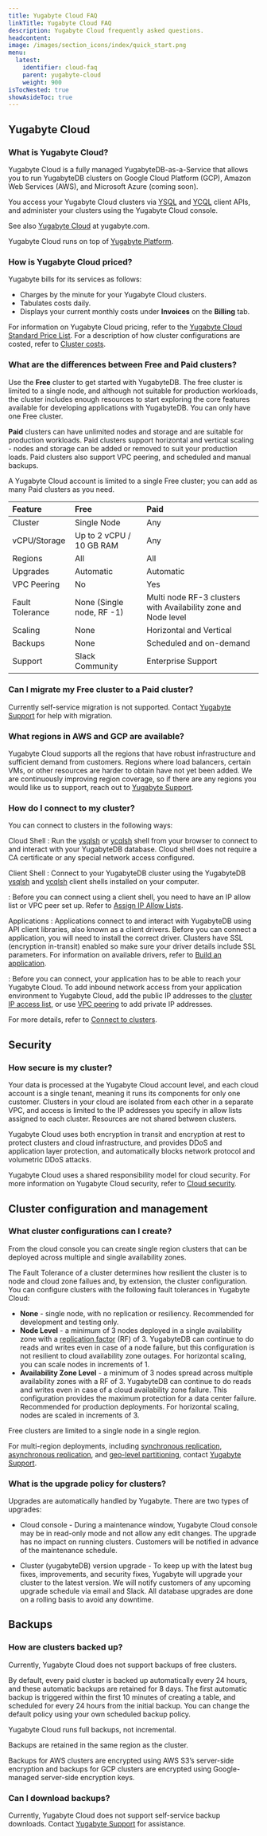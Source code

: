 ```yaml
---
title: Yugabyte Cloud FAQ
linkTitle: Yugabyte Cloud FAQ
description: Yugabyte Cloud frequently asked questions.
headcontent:
image: /images/section_icons/index/quick_start.png
menu:
  latest:
    identifier: cloud-faq
    parent: yugabyte-cloud
    weight: 900
isTocNested: true
showAsideToc: true
---
```


## Yugabyte Cloud

### What is Yugabyte Cloud?

Yugabyte Cloud is a fully managed YugabyteDB-as-a-Service that allows you to run YugabyteDB clusters on Google Cloud Platform (GCP), Amazon Web Services (AWS), and Microsoft Azure (coming soon).

You access your Yugabyte Cloud clusters via [YSQL](../../api/ysql) and [YCQL](../../api/ycql) client APIs, and administer your clusters using the Yugabyte Cloud console.

See also [Yugabyte Cloud](https://www.yugabyte.com/cloud/) at yugabyte.com.

Yugabyte Cloud runs on top of [Yugabyte Platform](../../yugabyte-platform/).

### How is Yugabyte Cloud priced?

Yugabyte bills for its services as follows:

- Charges by the minute for your Yugabyte Cloud clusters.
- Tabulates costs daily.
- Displays your current monthly costs under **Invoices** on the **Billing** tab.

For information on Yugabyte Cloud pricing, refer to the [Yugabyte Cloud Standard Price List](https://www.yugabyte.com/yugabyte-cloud-standard-price-list/). For a description of how cluster configurations are costed, refer to [Cluster costs](../cloud-admin/cloud-billing-costs).

<!--
### Is support included in the base price?

### What SLAs are guaranteed for support and service?
-->

### What are the differences between Free and Paid clusters?

Use the **Free** cluster to get started with YugabyteDB. The free cluster is limited to a single node, and although not suitable for production workloads, the cluster includes enough resources to start exploring the core features available for developing applications with YugabyteDB. You can only have one Free cluster.

**Paid** clusters can have unlimited nodes and storage and are suitable for production workloads. Paid clusters support horizontal and vertical scaling - nodes and storage can be added or removed to suit your production loads. Paid clusters also support VPC peering, and scheduled and manual backups.

A Yugabyte Cloud account is limited to a single Free cluster; you can add as many Paid clusters as you need.

| Feature | Free | Paid |
| :----------- | :---------- | :---------- |
| Cluster | Single Node | Any |
| vCPU/Storage | Up to 2 vCPU / 10 GB RAM | Any |
| Regions | All | All |
| Upgrades | Automatic | Automatic |
| VPC Peering | No | Yes |
| Fault Tolerance | None (Single node, RF -1) | Multi node RF-3 clusters with Availability zone and Node level |
| Scaling | None | Horizontal and Vertical |
| Backups | None | Scheduled and on-demand |
| Support | Slack Community | Enterprise Support |

### Can I migrate my Free cluster to a Paid cluster?

Currently self-service migration is not supported. Contact [Yugabyte Support](https://support.yugabyte.com/hc/en-us/requests/new?ticket_form_id=360003113431) for help with migration.

### What regions in AWS and GCP are available?

Yugabyte Cloud supports all the regions that have robust infrastructure and sufficient demand from customers. Regions where load balancers, certain VMs, or other resources are harder to obtain have not yet been added. We are continuously improving region coverage, so if there are any regions you would like us to support, reach out to [Yugabyte Support](https://support.yugabyte.com/hc/en-us/requests/new?ticket_form_id=360003113431).

### How do I connect to my cluster?

You can connect to clusters in the following ways:

Cloud Shell
: Run the [ysqlsh](../../admin/ysqlsh) or [ycqlsh](../../admin/ycqlsh) shell from your browser to connect to and interact with your YugabyteDB database. Cloud shell does not require a CA certificate or any special network access configured.

Client Shell
: Connect to your YugabyteDB cluster using the YugabyteDB [ysqlsh](../../admin/ysqlsh) and [ycqlsh](../../admin/ycqlsh) client shells installed on your computer.

: Before you can connect using a client shell, you need to have an IP allow list or VPC peer set up. Refer to [Assign IP Allow Lists](../cloud-basics/add-connections/).

Applications
: Applications connect to and interact with YugabyteDB using API client libraries, also known as a client drivers. Before you can connect a application, you will need to install the correct driver. Clusters have SSL (encryption in-transit) enabled so make sure your driver details include SSL parameters. For information on available drivers, refer to [Build an application](../../quick-start/build-apps). 

: Before you can connect, your application has to be able to reach your Yugabyte Cloud. To add inbound network access from your application environment to Yugabyte Cloud, add the public IP addresses to the [cluster IP access list](../cloud-basics/add-connections), or use [VPC peering](../cloud-network/vpc-peers) to add private IP addresses.

For more details, refer to [Connect to clusters](../cloud-basics/connect-to-clusters). 

## Security

### How secure is my cluster?

Your data is processed at the Yugabyte Cloud account level, and each cloud account is a single tenant, meaning it runs its components for only one customer. Clusters in your cloud are isolated from each other in a separate VPC, and access is limited to the IP addresses you specify in allow lists assigned to each cluster. Resources are not shared between clusters.

Yugabyte Cloud uses both encryption in transit and encryption at rest to protect clusters and cloud infrastructure, and provides DDoS and application layer protection, and automatically blocks network protocol and volumetric DDoS attacks.

Yugabyte Cloud uses a shared responsibility model for cloud security. For more information on Yugabyte Cloud security, refer to [Cloud security](../cloud-security/).

## Cluster configuration and management

### What cluster configurations can I create?

From the cloud console you can create single region clusters that can be deployed across multiple and single availability zones. 

The Fault Tolerance of a cluster determines how resilient the cluster is to node and cloud zone failues and, by extension, the cluster configuration. You can configure clusters with the following fault tolerances in Yugabyte Cloud:

- **None** - single node, with no replication or resiliency. Recommended for development and testing only.
- **Node Level** - a minimum of 3 nodes deployed in a single availability zone with a [replication factor](../../architecture/docdb-replication/replication/) (RF) of 3. YugabyteDB can continue to do reads and writes even in case of a node failure, but this configuration is not resilient to cloud availability zone outages. For horizontal scaling, you can scale nodes in increments of 1. 
- **Availability Zone Level** - a minimum of 3 nodes spread across multiple availability zones with a RF of 3. YugabyteDB can continue to do reads and writes even in case of a cloud availability zone failure. This configuration provides the maximum protection for a data center failure. Recommended for production deployments. For horizontal scaling, nodes are scaled in increments of 3.

Free clusters are limited to a single node in a single region.

For multi-region deployments, including [synchronous replication](../../explore/multi-region-deployments/synchronous-replication-ysql/), [asynchronous replication](../../explore/multi-region-deployments/asynchronous-replication-ysql/), and [geo-level partitioning](../../explore/multi-region-deployments/row-level-geo-partitioning/), contact [Yugabyte Support](https://support.yugabyte.com/hc/en-us/requests/new?ticket_form_id=360003113431).

### What is the upgrade policy for clusters?

Upgrades are automatically handled by Yugabyte. There are two types of upgrades:

- Cloud console - During a maintenance window, Yugabyte Cloud console may be in read-only mode and not allow any edit changes. The upgrade has no impact on running clusters. Customers will be notified in advance of the maintenance schedule.

- Cluster (yugabyteDB) version upgrade - To keep up with the latest bug fixes, improvements, and security fixes, Yugabyte will upgrade your cluster to the latest version. We will notify customers of any upcoming upgrade schedule via email and Slack. All database upgrades are done on a rolling basis to avoid any downtime. 

<!--
### How do I migrate my database to Yugabyte Cloud
-->

## Backups

### How are clusters backed up?

Currently, Yugabyte Cloud does not support backups of free clusters.

By default, every paid cluster is backed up automatically every 24 hours, and these automatic backups are retained for 8 days. The first automatic backup is triggered within the first 10 minutes of creating a table, and scheduled for every 24 hours from the initial backup. You can change the default policy using your own scheduled backup policy.

Yugabyte Cloud runs full backups, not incremental.

Backups are retained in the same region as the cluster.

Backups for AWS clusters are encrypted using AWS S3’s server-side encryption and backups for GCP clusters are encrypted using Google-managed server-side encryption keys.

### Can I download backups?

Currently, Yugabyte Cloud does not support self-service backup downloads. Contact [Yugabyte Support](https://support.yugabyte.com/hc/en-us/requests/new?ticket_form_id=360003113431) for assistance.

